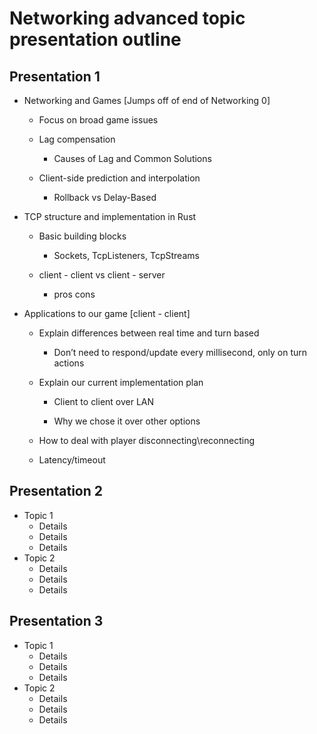 # Networking advanced topic presentation outline

## Presentation 1

* Networking and Games [Jumps off of end of Networking 0]

	* Focus on broad game issues

	* Lag compensation

		* Causes of Lag and Common Solutions

	* Client-side prediction and interpolation

		* Rollback vs Delay-Based

* TCP structure and implementation in Rust

	* Basic building blocks

		* Sockets, TcpListeners, TcpStreams

	* client - client vs client - server

		* pros cons

* Applications to our game [client - client]

	* Explain differences between real time and turn based

		* Don’t need to respond/update every millisecond, only on turn actions

	* Explain our current implementation plan

		* Client to client over LAN

		* Why we chose it over other options

	* How to deal with player disconnecting\reconnecting

	* Latency/timeout

## Presentation 2

* Topic 1
	* Details
	* Details
	* Details
* Topic 2
	* Details
	* Details
	* Details

## Presentation 3

* Topic 1
	* Details
	* Details
	* Details
* Topic 2
	* Details
	* Details
	* Details
